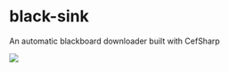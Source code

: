 # black-sink
An automatic blackboard downloader built with CefSharp

![](http://i.imgur.com/wV3aMM0.gif)
